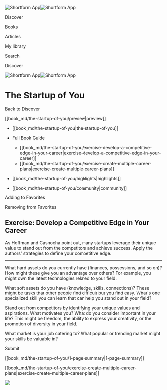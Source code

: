 ![Shortform App](/img/logo.36a2399e.svg)![Shortform App](/img/logo-dark.70c1b072.svg)

Discover

Books

Articles

My library

Search

Discover

![Shortform App](/img/logo.36a2399e.svg)![Shortform App](/img/logo-dark.70c1b072.svg)

# The Startup of You

Back to Discover

[[book_md/the-startup-of-you/preview|preview]]

  * [[book_md/the-startup-of-you|the-startup-of-you]]
  * Full Book Guide

    * [[book_md/the-startup-of-you/exercise-develop-a-competitive-edge-in-your-career|exercise-develop-a-competitive-edge-in-your-career]]
    * [[book_md/the-startup-of-you/exercise-create-multiple-career-plans|exercise-create-multiple-career-plans]]
  * [[book_md/the-startup-of-you/highlights|highlights]]
  * [[book_md/the-startup-of-you/community|community]]



Adding to Favorites 

Removing from Favorites 

## Exercise: Develop a Competitive Edge in Your Career

As Hoffman and Casnocha point out, many startups leverage their unique value to stand out from the competitors and achieve success. Apply the authors' strategies to define your competitive edge.

* * *

What hard assets do you currently have (finances, possessions, and so on)? How might these give you an advantage over others? For example, you might own the latest technologies related to your field.

What soft assets do you have (knowledge, skills, connections)? These might be tasks that other people find difficult but you find easy. What's one specialized skill you can learn that can help you stand out in your field?

Stand out from competitors by identifying your unique values and aspirations. What motivates you? What do you consider important in your life? This might be freedom, the ability to express your creativity, or the promotion of diversity in your field.

What market is your job catering to? What popular or trending market might your skills be valuable in?

Submit 

[[book_md/the-startup-of-you/1-page-summary|1-page-summary]]

[[book_md/the-startup-of-you/exercise-create-multiple-career-plans|exercise-create-multiple-career-plans]]

![](https://bat.bing.com/action/0?ti=56018282&Ver=2&mid=8c9df359-8174-4360-9ca1-e62f0fbca96d&sid=1711133063fa11eebdec89a8b8ae3bbc&vid=171147a063fa11eea7440fcfeb230d96&vids=0&msclkid=N&pi=0&lg=en-US&sw=800&sh=600&sc=24&nwd=1&tl=Shortform%20%7C%20The%20Startup%20of%20You&p=https%3A%2F%2Fwww.shortform.com%2Fapp%2Fbook%2Fthe-startup-of-you%2Fexercise-develop-a-competitive-edge-in-your-career&r=&lt=487&evt=pageLoad&sv=1&rn=629030)
